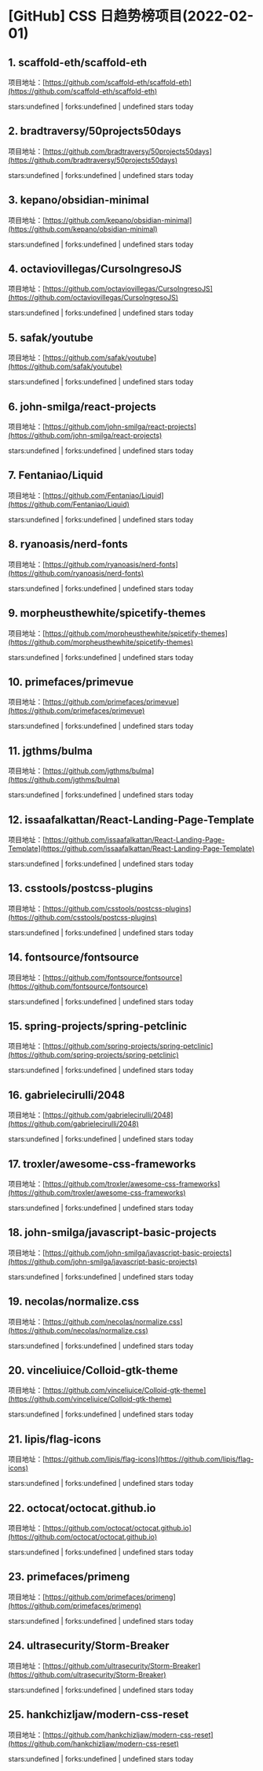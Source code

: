 # [GitHub] CSS 日趋势榜项目(2022-02-01)

## 1. scaffold-eth/scaffold-eth 

项目地址：[https://github.com/scaffold-eth/scaffold-eth](https://github.com/scaffold-eth/scaffold-eth)

stars:undefined | forks:undefined | undefined stars today 



## 2. bradtraversy/50projects50days 

项目地址：[https://github.com/bradtraversy/50projects50days](https://github.com/bradtraversy/50projects50days)

stars:undefined | forks:undefined | undefined stars today 



## 3. kepano/obsidian-minimal 

项目地址：[https://github.com/kepano/obsidian-minimal](https://github.com/kepano/obsidian-minimal)

stars:undefined | forks:undefined | undefined stars today 



## 4. octaviovillegas/CursoIngresoJS 

项目地址：[https://github.com/octaviovillegas/CursoIngresoJS](https://github.com/octaviovillegas/CursoIngresoJS)

stars:undefined | forks:undefined | undefined stars today 



## 5. safak/youtube 

项目地址：[https://github.com/safak/youtube](https://github.com/safak/youtube)

stars:undefined | forks:undefined | undefined stars today 



## 6. john-smilga/react-projects 

项目地址：[https://github.com/john-smilga/react-projects](https://github.com/john-smilga/react-projects)

stars:undefined | forks:undefined | undefined stars today 



## 7. Fentaniao/Liquid 

项目地址：[https://github.com/Fentaniao/Liquid](https://github.com/Fentaniao/Liquid)

stars:undefined | forks:undefined | undefined stars today 



## 8. ryanoasis/nerd-fonts 

项目地址：[https://github.com/ryanoasis/nerd-fonts](https://github.com/ryanoasis/nerd-fonts)

stars:undefined | forks:undefined | undefined stars today 



## 9. morpheusthewhite/spicetify-themes 

项目地址：[https://github.com/morpheusthewhite/spicetify-themes](https://github.com/morpheusthewhite/spicetify-themes)

stars:undefined | forks:undefined | undefined stars today 



## 10. primefaces/primevue 

项目地址：[https://github.com/primefaces/primevue](https://github.com/primefaces/primevue)

stars:undefined | forks:undefined | undefined stars today 



## 11. jgthms/bulma 

项目地址：[https://github.com/jgthms/bulma](https://github.com/jgthms/bulma)

stars:undefined | forks:undefined | undefined stars today 



## 12. issaafalkattan/React-Landing-Page-Template 

项目地址：[https://github.com/issaafalkattan/React-Landing-Page-Template](https://github.com/issaafalkattan/React-Landing-Page-Template)

stars:undefined | forks:undefined | undefined stars today 



## 13. csstools/postcss-plugins 

项目地址：[https://github.com/csstools/postcss-plugins](https://github.com/csstools/postcss-plugins)

stars:undefined | forks:undefined | undefined stars today 



## 14. fontsource/fontsource 

项目地址：[https://github.com/fontsource/fontsource](https://github.com/fontsource/fontsource)

stars:undefined | forks:undefined | undefined stars today 



## 15. spring-projects/spring-petclinic 

项目地址：[https://github.com/spring-projects/spring-petclinic](https://github.com/spring-projects/spring-petclinic)

stars:undefined | forks:undefined | undefined stars today 



## 16. gabrielecirulli/2048 

项目地址：[https://github.com/gabrielecirulli/2048](https://github.com/gabrielecirulli/2048)

stars:undefined | forks:undefined | undefined stars today 



## 17. troxler/awesome-css-frameworks 

项目地址：[https://github.com/troxler/awesome-css-frameworks](https://github.com/troxler/awesome-css-frameworks)

stars:undefined | forks:undefined | undefined stars today 



## 18. john-smilga/javascript-basic-projects 

项目地址：[https://github.com/john-smilga/javascript-basic-projects](https://github.com/john-smilga/javascript-basic-projects)

stars:undefined | forks:undefined | undefined stars today 



## 19. necolas/normalize.css 

项目地址：[https://github.com/necolas/normalize.css](https://github.com/necolas/normalize.css)

stars:undefined | forks:undefined | undefined stars today 



## 20. vinceliuice/Colloid-gtk-theme 

项目地址：[https://github.com/vinceliuice/Colloid-gtk-theme](https://github.com/vinceliuice/Colloid-gtk-theme)

stars:undefined | forks:undefined | undefined stars today 



## 21. lipis/flag-icons 

项目地址：[https://github.com/lipis/flag-icons](https://github.com/lipis/flag-icons)

stars:undefined | forks:undefined | undefined stars today 



## 22. octocat/octocat.github.io 

项目地址：[https://github.com/octocat/octocat.github.io](https://github.com/octocat/octocat.github.io)

stars:undefined | forks:undefined | undefined stars today 



## 23. primefaces/primeng 

项目地址：[https://github.com/primefaces/primeng](https://github.com/primefaces/primeng)

stars:undefined | forks:undefined | undefined stars today 



## 24. ultrasecurity/Storm-Breaker 

项目地址：[https://github.com/ultrasecurity/Storm-Breaker](https://github.com/ultrasecurity/Storm-Breaker)

stars:undefined | forks:undefined | undefined stars today 



## 25. hankchizljaw/modern-css-reset 

项目地址：[https://github.com/hankchizljaw/modern-css-reset](https://github.com/hankchizljaw/modern-css-reset)

stars:undefined | forks:undefined | undefined stars today 



